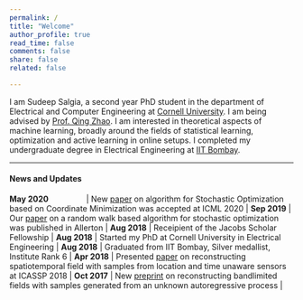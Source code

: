 ```yaml
---
permalink: /
title: "Welcome"
author_profile: true
read_time: false
comments: false
share: false
related: false

---
```


I am Sudeep Salgia, a second year PhD student in the department of Electrical and Computer Engineering at [Cornell University](https://www.ece.cornell.edu/ece). I am being advised by [Prof. Qing Zhao](https://zhao.ece.cornell.edu/). I am interested in theoretical aspects of machine learning, broadly around the fields of statistical learning, optimization and active learning in online setups. I completed my undergraduate degree in Electrical Engineering at [IIT Bombay](http://www.iitb.ac.in/).

---

#### News and Updates

**May 2020** &nbsp; &nbsp; &nbsp; &nbsp; &nbsp; &nbsp; &nbsp; &nbsp; |  New [paper](https://arxiv.org/pdf/2003.05482.pdf) on algorithm for Stochastic Optimization based on Coordinate Minimization was accepted at ICML 2020 |
**Sep 2019** | Our [paper](https://arxiv.org/pdf/1901.05947.pdf) on a random walk based algorithm for stochastic optimization was published in Allerton |
**Aug 2018** | Receipient of the Jacobs Scholar Fellowship |
**Aug 2018** | Started my PhD at Cornell University in Electrical Engineering |
**Aug 2018** | Graduated from IIT Bombay, Silver medallist, Institute Rank 6 |
**Apr 2018** | Presented [paper](https://arxiv.org/pdf/1710.09454.pdf) on reconstructing spatiotemporal field with samples from location and time unaware sensors at ICASSP 2018 |
**Oct 2017**  | New [preprint](https://arxiv.org/pdf/1710.09451.pdf) on reconstructing bandlimited fields with samples generated from an unknown autoregressive process |





